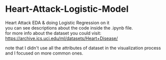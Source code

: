 # Heart-Attack-Logistic-Model  
Heart Attack EDA &amp; doing Logistic Regression on it    
you can see descriptions about the code inside the .ipynb file.  
for more info about the dataset you could visit:  
https://archive.ics.uci.edu/ml/datasets/Heart+Disease/  

note that I didn't use all the attributes of dataset in the visualization process and I focused on more common ones.
